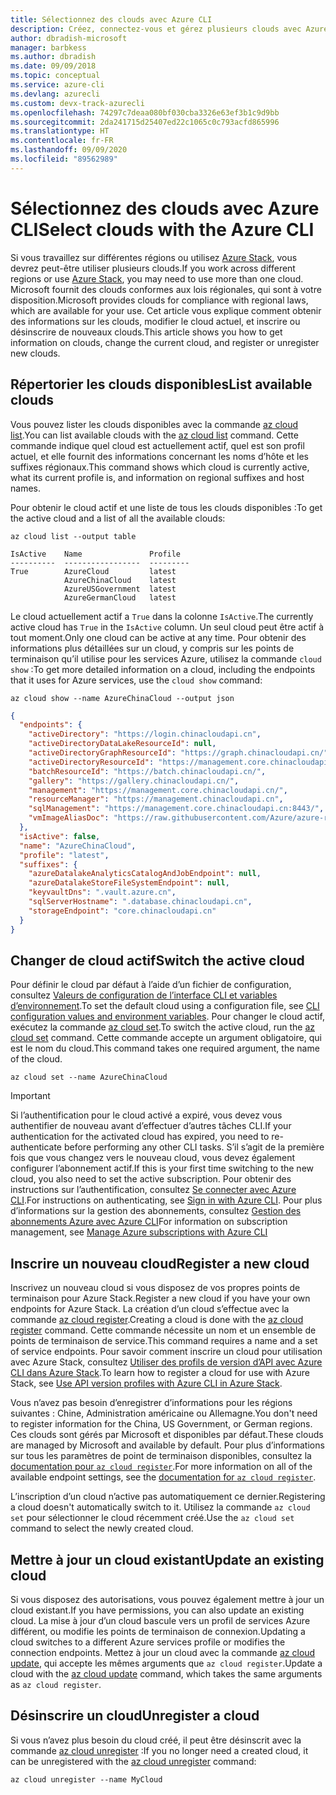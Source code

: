 ```yaml
---
title: Sélectionnez des clouds avec Azure CLI
description: Créez, connectez-vous et gérez plusieurs clouds avec Azure CLI.
author: dbradish-microsoft
manager: barbkess
ms.author: dbradish
ms.date: 09/09/2018
ms.topic: conceptual
ms.service: azure-cli
ms.devlang: azurecli
ms.custom: devx-track-azurecli
ms.openlocfilehash: 74297c7deaa080bf030cba3326e63ef3b1c9d9bb
ms.sourcegitcommit: 2da241715d25407ed22c1065c0c793acfd865996
ms.translationtype: HT
ms.contentlocale: fr-FR
ms.lasthandoff: 09/09/2020
ms.locfileid: "89562989"
---
```

# <a name="select-clouds-with-the-azure-cli"></a><span data-ttu-id="62116-103">Sélectionnez des clouds avec Azure CLI</span><span class="sxs-lookup"><span data-stu-id="62116-103">Select clouds with the Azure CLI</span></span>

<span data-ttu-id="62116-104">Si vous travaillez sur différentes régions ou utilisez [Azure Stack](https://docs.microsoft.com/azure/azure-stack/user/), vous devrez peut-être utiliser plusieurs clouds.</span><span class="sxs-lookup"><span data-stu-id="62116-104">If you work across different regions or use [Azure Stack](https://docs.microsoft.com/azure/azure-stack/user/), you may need to use more than one cloud.</span></span> <span data-ttu-id="62116-105">Microsoft fournit des clouds conformes aux lois régionales, qui sont à votre disposition.</span><span class="sxs-lookup"><span data-stu-id="62116-105">Microsoft provides clouds for compliance with regional laws, which are available for your use.</span></span> <span data-ttu-id="62116-106">Cet article vous explique comment obtenir des informations sur les clouds, modifier le cloud actuel, et inscrire ou désinscrire de nouveaux clouds.</span><span class="sxs-lookup"><span data-stu-id="62116-106">This article shows you how to get information on clouds, change the current cloud, and register or unregister new clouds.</span></span>

## <a name="list-available-clouds"></a><span data-ttu-id="62116-107">Répertorier les clouds disponibles</span><span class="sxs-lookup"><span data-stu-id="62116-107">List available clouds</span></span>

<span data-ttu-id="62116-108">Vous pouvez lister les clouds disponibles avec la commande [az cloud list](/cli/azure/cloud#az-cloud-list).</span><span class="sxs-lookup"><span data-stu-id="62116-108">You can list available clouds with the [az cloud list](/cli/azure/cloud#az-cloud-list) command.</span></span> <span data-ttu-id="62116-109">Cette commande indique quel cloud est actuellement actif, quel est son profil actuel, et elle fournit des informations concernant les noms d’hôte et les suffixes régionaux.</span><span class="sxs-lookup"><span data-stu-id="62116-109">This command shows which cloud is currently active, what its current profile is, and information on regional suffixes and host names.</span></span>

<span data-ttu-id="62116-110">Pour obtenir le cloud actif et une liste de tous les clouds disponibles :</span><span class="sxs-lookup"><span data-stu-id="62116-110">To get the active cloud and a list of all the available clouds:</span></span>

```azurecli-interactive
az cloud list --output table
```

```output
IsActive    Name               Profile
----------  -----------------  ---------
True        AzureCloud         latest
            AzureChinaCloud    latest
            AzureUSGovernment  latest
            AzureGermanCloud   latest
```

<span data-ttu-id="62116-111">Le cloud actuellement actif a `True` dans la colonne `IsActive`.</span><span class="sxs-lookup"><span data-stu-id="62116-111">The currently active cloud has `True` in the `IsActive` column.</span></span> <span data-ttu-id="62116-112">Un seul cloud peut être actif à tout moment.</span><span class="sxs-lookup"><span data-stu-id="62116-112">Only one cloud can be active at any time.</span></span> <span data-ttu-id="62116-113">Pour obtenir des informations plus détaillées sur un cloud, y compris sur les points de terminaison qu’il utilise pour les services Azure, utilisez la commande `cloud show` :</span><span class="sxs-lookup"><span data-stu-id="62116-113">To get more detailed information on a cloud, including the endpoints that it uses for Azure services, use the `cloud show` command:</span></span>

```azurecli-interactive
az cloud show --name AzureChinaCloud --output json
```

```json
{
  "endpoints": {
    "activeDirectory": "https://login.chinacloudapi.cn",
    "activeDirectoryDataLakeResourceId": null,
    "activeDirectoryGraphResourceId": "https://graph.chinacloudapi.cn/",
    "activeDirectoryResourceId": "https://management.core.chinacloudapi.cn/",
    "batchResourceId": "https://batch.chinacloudapi.cn/",
    "gallery": "https://gallery.chinacloudapi.cn/",
    "management": "https://management.core.chinacloudapi.cn/",
    "resourceManager": "https://management.chinacloudapi.cn",
    "sqlManagement": "https://management.core.chinacloudapi.cn:8443/",
    "vmImageAliasDoc": "https://raw.githubusercontent.com/Azure/azure-rest-api-specs/master/arm-compute/quickstart-templates/aliases.json"
  },
  "isActive": false,
  "name": "AzureChinaCloud",
  "profile": "latest",
  "suffixes": {
    "azureDatalakeAnalyticsCatalogAndJobEndpoint": null,
    "azureDatalakeStoreFileSystemEndpoint": null,
    "keyvaultDns": ".vault.azure.cn",
    "sqlServerHostname": ".database.chinacloudapi.cn",
    "storageEndpoint": "core.chinacloudapi.cn"
  }
}
```

## <a name="switch-the-active-cloud"></a><span data-ttu-id="62116-114">Changer de cloud actif</span><span class="sxs-lookup"><span data-stu-id="62116-114">Switch the active cloud</span></span>

<span data-ttu-id="62116-115">Pour définir le cloud par défaut à l’aide d’un fichier de configuration, consultez [Valeurs de configuration de l’interface CLI et variables d’environnement](/cli/azure/azure-cli-configuration?view=azure-cli-latest#cli-configuration-values-and-environment-variables).</span><span class="sxs-lookup"><span data-stu-id="62116-115">To set the default cloud using a configuration file, see [CLI configuration values and environment variables](/cli/azure/azure-cli-configuration?view=azure-cli-latest#cli-configuration-values-and-environment-variables).</span></span>  <span data-ttu-id="62116-116">Pour changer le cloud actif, exécutez la commande [az cloud set](/cli/azure/cloud#az-cloud-set).</span><span class="sxs-lookup"><span data-stu-id="62116-116">To switch the active cloud, run the [az cloud set](/cli/azure/cloud#az-cloud-set) command.</span></span> <span data-ttu-id="62116-117">Cette commande accepte un argument obligatoire, qui est le nom du cloud.</span><span class="sxs-lookup"><span data-stu-id="62116-117">This command takes one required argument, the name of the cloud.</span></span>

```azurecli-interactive
az cloud set --name AzureChinaCloud
```

> [!IMPORTANT]
> <span data-ttu-id="62116-118">Si l’authentification pour le cloud activé a expiré, vous devez vous authentifier de nouveau avant d’effectuer d’autres tâches CLI.</span><span class="sxs-lookup"><span data-stu-id="62116-118">If your authentication for the activated cloud has expired, you need to re-authenticate before performing any other CLI tasks.</span></span> <span data-ttu-id="62116-119">S’il s’agit de la première fois que vous changez vers le nouveau cloud, vous devez également configurer l’abonnement actif.</span><span class="sxs-lookup"><span data-stu-id="62116-119">If this is your first time switching to the new cloud, you also need to set the active subscription.</span></span>
> <span data-ttu-id="62116-120">Pour obtenir des instructions sur l’authentification, consultez [Se connecter avec Azure CLI](authenticate-azure-cli.md).</span><span class="sxs-lookup"><span data-stu-id="62116-120">For instructions on authenticating, see [Sign in with Azure CLI](authenticate-azure-cli.md).</span></span> <span data-ttu-id="62116-121">Pour plus d’informations sur la gestion des abonnements, consultez [Gestion des abonnements Azure avec Azure CLI](manage-azure-subscriptions-azure-cli.md)</span><span class="sxs-lookup"><span data-stu-id="62116-121">For information on subscription management, see [Manage Azure subscriptions with Azure CLI](manage-azure-subscriptions-azure-cli.md)</span></span>

## <a name="register-a-new-cloud"></a><span data-ttu-id="62116-122">Inscrire un nouveau cloud</span><span class="sxs-lookup"><span data-stu-id="62116-122">Register a new cloud</span></span>

<span data-ttu-id="62116-123">Inscrivez un nouveau cloud si vous disposez de vos propres points de terminaison pour Azure Stack.</span><span class="sxs-lookup"><span data-stu-id="62116-123">Register a new cloud if you have your own endpoints for Azure Stack.</span></span> <span data-ttu-id="62116-124">La création d’un cloud s’effectue avec la commande [az cloud register](/cli/azure/cloud#az-cloud-register).</span><span class="sxs-lookup"><span data-stu-id="62116-124">Creating a cloud is done with the [az cloud register](/cli/azure/cloud#az-cloud-register) command.</span></span> <span data-ttu-id="62116-125">Cette commande nécessite un nom et un ensemble de points de terminaison de service.</span><span class="sxs-lookup"><span data-stu-id="62116-125">This command requires a name and a set of service endpoints.</span></span> <span data-ttu-id="62116-126">Pour savoir comment inscrire un cloud pour utilisation avec Azure Stack, consultez [Utiliser des profils de version d’API avec Azure CLI dans Azure Stack](/azure/azure-stack/user/azure-stack-version-profiles-azurecli2#connect-to-azure-stack).</span><span class="sxs-lookup"><span data-stu-id="62116-126">To learn how to register a cloud for use with Azure Stack, see [Use API version profiles with Azure CLI in Azure Stack](/azure/azure-stack/user/azure-stack-version-profiles-azurecli2#connect-to-azure-stack).</span></span>

<span data-ttu-id="62116-127">Vous n’avez pas besoin d’enregistrer d’informations pour les régions suivantes : Chine, Administration américaine ou Allemagne.</span><span class="sxs-lookup"><span data-stu-id="62116-127">You don't need to register information for the China, US Government, or German regions.</span></span> <span data-ttu-id="62116-128">Ces clouds sont gérés par Microsoft et disponibles par défaut.</span><span class="sxs-lookup"><span data-stu-id="62116-128">These clouds are managed by Microsoft and available by default.</span></span>  <span data-ttu-id="62116-129">Pour plus d’informations sur tous les paramètres de point de terminaison disponibles, consultez la [documentation pour `az cloud register`](/cli/azure/cloud#az-cloud-register).</span><span class="sxs-lookup"><span data-stu-id="62116-129">For more information on all of the available endpoint settings, see the [documentation for `az cloud register`](/cli/azure/cloud#az-cloud-register).</span></span>

<span data-ttu-id="62116-130">L’inscription d’un cloud n’active pas automatiquement ce dernier.</span><span class="sxs-lookup"><span data-stu-id="62116-130">Registering a cloud doesn't automatically switch to it.</span></span> <span data-ttu-id="62116-131">Utilisez la commande `az cloud set` pour sélectionner le cloud récemment créé.</span><span class="sxs-lookup"><span data-stu-id="62116-131">Use the `az cloud set` command to select the newly created cloud.</span></span>

## <a name="update-an-existing-cloud"></a><span data-ttu-id="62116-132">Mettre à jour un cloud existant</span><span class="sxs-lookup"><span data-stu-id="62116-132">Update an existing cloud</span></span>

<span data-ttu-id="62116-133">Si vous disposez des autorisations, vous pouvez également mettre à jour un cloud existant.</span><span class="sxs-lookup"><span data-stu-id="62116-133">If you have permissions, you can also update an existing cloud.</span></span> <span data-ttu-id="62116-134">La mise à jour d’un cloud bascule vers un profil de services Azure différent, ou modifie les points de terminaison de connexion.</span><span class="sxs-lookup"><span data-stu-id="62116-134">Updating a cloud switches to a different Azure services profile or modifies the connection endpoints.</span></span>
<span data-ttu-id="62116-135">Mettez à jour un cloud avec la commande [az cloud update](/cli/azure/cloud#az-cloud-update), qui accepte les mêmes arguments que `az cloud register`.</span><span class="sxs-lookup"><span data-stu-id="62116-135">Update a cloud with the [az cloud update](/cli/azure/cloud#az-cloud-update) command, which takes the same arguments as `az cloud register`.</span></span>

## <a name="unregister-a-cloud"></a><span data-ttu-id="62116-136">Désinscrire un cloud</span><span class="sxs-lookup"><span data-stu-id="62116-136">Unregister a cloud</span></span>

<span data-ttu-id="62116-137">Si vous n’avez plus besoin du cloud créé, il peut être désinscrit avec la commande [az cloud unregister](/cli/azure/cloud#az-cloud-unregister) :</span><span class="sxs-lookup"><span data-stu-id="62116-137">If you no longer need a created cloud, it can be unregistered with the [az cloud unregister](/cli/azure/cloud#az-cloud-unregister) command:</span></span>

```azurecli-interactive
az cloud unregister --name MyCloud
```
